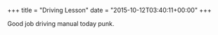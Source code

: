 +++
title = "Driving Lesson"
date = "2015-10-12T03:40:11+00:00"
+++

Good job driving manual today punk.
			